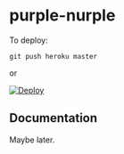 # purple-nurple

To deploy:

`git push heroku master`

or

[![Deploy](https://www.herokucdn.com/deploy/button.svg)](https://heroku.com/deploy?template=https://github.com/trianglegrrl/purple-nurple)

## Documentation

Maybe later.
